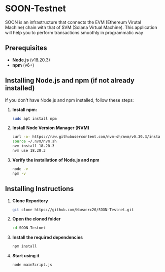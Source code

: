 # SOON-Testnet
SOON is an infrastructure that connects the EVM (Ethereum Virutal Machine) chain with that of SVM (Solana Virtual Machine). This application will help you to perform transactions smoothly in programmatic way

## Prerequisites

- **Node.js** (v18.20.3)
- **npm** (v6+)

## Installing Node.js and npm (if not already installed)

If you don't have Node.js and npm installed, follow these steps:

1. **Install npm:**
   ```bash
   sudo apt install npm

2. **Install Node Version Manager (NVM)**
   ```bash
   curl -o- https://raw.githubusercontent.com/nvm-sh/nvm/v0.39.3/install.sh | bash
   source ~/.nvm/nvm.sh
   nvm install 18.20.3
   nvm use 18.20.3

3. **Verify the installation of Node.js and npm**
   ```bash
   node -v
   npm -v

## Installing Instructions

1. **Clone Reporitory**
   ```bash
   git clone https://github.com/Naeaerc20/SOON-Testnet.git

2. **Open the cloned folder**
   ```bash
   cd SOON-Testnet

3. **Install the required dependencies**
   ```bash
   npm install

4. **Start using it**
   ```bash
   node mainScript.js
